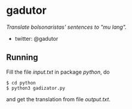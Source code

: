 # gadutor

*Translate bolsonaristas' sentences to "mu lang".*

- twitter: @gadutor

## Running

Fill the file *input.txt* in package *python*, do

```
$ cd python
$ python3 gadizator.py
```

and get the translation from file *output.txt*.
